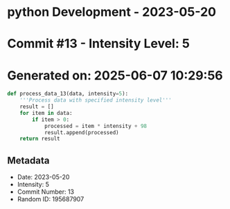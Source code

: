 ﻿# python Development - 2023-05-20
# Commit #13 - Intensity Level: 5
# Generated on: 2025-06-07 10:29:56
```python
def process_data_13(data, intensity=5):
    '''Process data with specified intensity level'''
    result = []
    for item in data:
        if item > 0:
            processed = item * intensity + 98
            result.append(processed)
    return result
```
## Metadata
- Date: 2023-05-20
- Intensity: 5
- Commit Number: 13
- Random ID: 195687907
